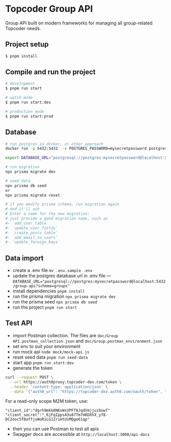 # Topcoder Group API

Group API built on modern frameworks for managing all group-related Topcoder needs.

## Project setup

```bash
$ pnpm install
```

## Compile and run the project

```bash
# development
$ pnpm run start

# watch mode
$ pnpm run start:dev

# production mode
$ pnpm run start:prod
```

## Database

```bash
# run postgres in docker, or other approach
docker run -p 5432:5432  -e POSTGRES_PASSWORD=mysecretpassword postgres:14

export DATABASE_URL="postgresql://postgres:mysecretpassword@localhost:5432/group-api?schema=groups"

# run migration
npx prisma migrate dev

# seed data
npx prisma db seed
or
npx prisma migrate reset

# if you modify prisma schema, run migration again
# and it'll ask
# Enter a name for the new migration:
# just provide a good migration name, such as
#- `add_user_table`
#- `update_user_fields`
#- `create_posts_table`
#- `add_email_to_users`
#- `update_foreign_keys`
```

## Data import

- create a .env file `mv .env.sample .env`
- update the postgres database url in .env file —
  `DATABASE_URL="postgresql://postgres:mysecretpassword@localhost:5432/group-api?schema=groups"`
- install dependencies `pnpm install`
- run the prisma migration `npx prisma migrate dev`
- run the prisma seed `npx prisma db seed`
- run the project `pnpm run start`


## Test API
- import Postman collection. The files are `doc/Group API.postman_collection.json` and `doc/Group.postman_environment.json`
- set env to suit your environment
- run mock api `node mock/mock-api.js`
- reset seed data `pnpm run seed-data`
- start app `pnpm run start:dev`
- generate the token

```bash
curl --request POST \
  --url https://auth0proxy.topcoder-dev.com/token \
  --header 'content-type: application/json' \
  --data '{"auth0_url": "https://topcoder-dev.auth0.com/oauth/token", "client_id":"8uHVTW2WHp8BbBPX7J0YTAwgYbYTfjsM","client_secret":"hQXGeKO-cSZ15CLBNRDGZAGRcHWay6PAR_zTQQz4YjdX7QNU7NwGoaa3YuuUYvUv","audience":"https://m2m.topcoder-dev.com/","grant_type":"client_credentials"}'
```

For a read-only scope M2M token, use:

```
"client_id":"dgrh9mkk8N6sWsVPFf6JqdVmjjuibowf"
"client_secret":"_6jFqIppsA3u87Tm7mRDXhX_yf8-DC2ooc5f0affjuWoRiLG1ZriHtUsMQgo61qp"
```

- then you can use Postman to test all apis
- Swagger docs are accessible at `http://localhost:3000/api-docs`

